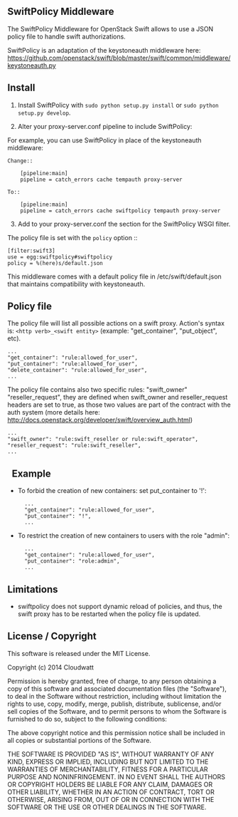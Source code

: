 SwiftPolicy Middleware
----------------------

The SwiftPolicy Middleware for OpenStack Swift allows to use a JSON policy file 
to handle swift authorizations.

SwiftPolicy is an adaptation of the keystoneauth middleware here:
https://github.com/openstack/swift/blob/master/swift/common/middleware/keystoneauth.py


Install
-------

1) Install SwiftPolicy  with ``sudo python setup.py install`` or ``sudo python
   setup.py develop``.

2) Alter your proxy-server.conf pipeline to include SwiftPolicy:

For example, you can use SwiftPolicy in place of the keystoneauth middleware:

    Change::

        [pipeline:main]
        pipeline = catch_errors cache tempauth proxy-server

    To::

        [pipeline:main]
        pipeline = catch_errors cache swiftpolicy tempauth proxy-server

3) Add to your proxy-server.conf the section for the SwiftPolicy WSGI filter.

The policy file is set with the ``policy`` option ::

    [filter:swift3]
    use = egg:swiftpolicy#swiftpolicy
    policy = %(here)s/default.json

This middleware comes with a default policy file in /etc/swift/default.json that maintains
compatibility with keystoneauth.


Policy file
-----------

The policy file will list all possible actions on a swift proxy.
Action's syntax is: ``<http verb>_<swift entity>`` (example: "get_container", "put_object", etc).

    ...
    "get_container": "rule:allowed_for_user",
    "put_container": "rule:allowed_for_user",
    "delete_container": "rule:allowed_for_user",
    ...


The policy file contains also two specific rules: "swift_owner" "reseller_request", they are defined
when swift_owner and reseller_request headers are set to true, as those two values are part
of the contract with the auth system (more details here: http://docs.openstack.org/developer/swift/overview_auth.html)

    ...
    "swift_owner": "rule:swift_reseller or rule:swift_operator",
    "reseller_request": "rule:swift_reseller",
    ...
 
Example
-------

* To forbid the creation of new containers: set put_container to '!':

        ...
        "get_container": "rule:allowed_for_user",
        "put_container": "!",
        ...

* To restrict the creation of new containers to users with the role "admin":

        ...
        "get_container": "rule:allowed_for_user",
        "put_container": "role:admin",
        ...

Limitations
-----------

* swiftpolicy does not support dynamic reload of policies, and thus, the swift proxy has
to be restarted when the policy file is updated.


License / Copyright
-------------------

This software is released under the MIT License.

Copyright (c) 2014 Cloudwatt

Permission is hereby granted, free of charge, to any person obtaining a copy
of this software and associated documentation files (the "Software"), to deal
in the Software without restriction, including without limitation the rights
to use, copy, modify, merge, publish, distribute, sublicense, and/or sell
copies of the Software, and to permit persons to whom the Software is
furnished to do so, subject to the following conditions:

The above copyright notice and this permission notice shall be included in all
copies or substantial portions of the Software.

THE SOFTWARE IS PROVIDED "AS IS", WITHOUT WARRANTY OF ANY KIND, EXPRESS OR
IMPLIED, INCLUDING BUT NOT LIMITED TO THE WARRANTIES OF MERCHANTABILITY,
FITNESS FOR A PARTICULAR PURPOSE AND NONINFRINGEMENT. IN NO EVENT SHALL THE
AUTHORS OR COPYRIGHT HOLDERS BE LIABLE FOR ANY CLAIM, DAMAGES OR OTHER
LIABILITY, WHETHER IN AN ACTION OF CONTRACT, TORT OR OTHERWISE, ARISING FROM,
OUT OF OR IN CONNECTION WITH THE SOFTWARE OR THE USE OR OTHER DEALINGS IN THE
SOFTWARE.